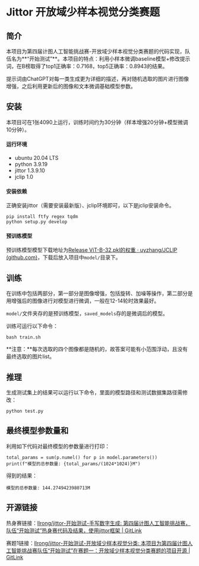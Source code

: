 #  Jittor 开放域少样本视觉分类赛题

## 简介

本项目为第四届计图人工智能挑战赛-开放域少样本视觉分类赛题的代码实现，队伍名为**“开始测试”**。本项目的特点：利用小样本微调baseline模型+修改提示词，在B榜取得了top1正确率：0.7168，top5正确率：0.8943的结果。

提示词由ChatGPT对每一类生成更为详细的描述，再对随机选取的图片进行图像增强，之后利用更新后的图像和文本微调基础模型参数。

## 安装

本项目可在1张4090上运行，训练时间约为30分钟（样本增强20分钟+模型微调10分钟）。

#### 运行环境

- ubuntu 20.04 LTS
- python 3.9.19
- jittor 1.3.9.10
- jclip 1.0

#### 安装依赖

正确安装jittor（需要安装最新版）、jclip环境即可，以下是jclip安装命令。

```
pip install ftfy regex tqdm
python setup.py develop
```

#### 预训练模型

预训练模型模型下载地址为[Release ViT-B-32.pkl的权重 · uyzhang/JCLIP (github.com)](https://github.com/uyzhang/JCLIP/releases/tag/权重)，下载后放入项目中`model/`目录下。

## 训练

在训练中包括两部分，第一部分是图像增强，包括旋转、加噪等操作，第二部分是用增强后的图像进行对模型进行微调，一般在12-14轮时效果最好。

`model/`文件夹存的是预训练模型，`saved_models`存的是微调后的模型。

训练可运行以下命令：

```
bash train.sh
```

**注意：**每次选取的四个图像都是随机的，故答案可能有小范围浮动，且没有最终选取的图片list。

## 推理

生成测试集上的结果可以运行以下命令，里面的模型路径和测试数据集路径需修改：

```
python test.py
```

## 最终模型参数量和

利用如下代码对最终模型的参数量进行打印：

```
total_params = sum(p.numel() for p in model.parameters())
print(f"模型的总参数量: {total_params/(1024*1024)}M")
```

得到的结果：

```
模型的总参数量: 144.2749423980713M
```

## 开源链接

热身赛链接：[llrong/jittor-开始测试-手写数字生成: 第四届计图人工智能挑战赛，队伍“开始测试”热身赛代码及结果，使用jittor框架 | GitLink](https://gitlink.org.cn/p38ij7xsv/jittor_kaishiceshi/tree/master)

赛题1链接：[llrong/jittor-开始测试-开放域少样本视觉分类: 本项目为第四届计图人工智能挑战赛队伍“开始测试”在赛题一：开放域少样本视觉分类赛题的项目开源 | GitLink](https://www.gitlink.org.cn/p38ij7xsv/jittor_kaishiceshi_jclip/tree/master)

